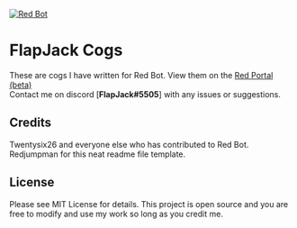 [![Red Bot](https://img.shields.io/badge/Discord-Red%20Bot-red.svg)](https://github.com/Twentysix26/Red-DiscordBot)

# FlapJack Cogs

These are cogs I have written for Red Bot.
View them on the [Red Portal (beta)](https://cogs.red/cogs/ptoast/FlapJack-Cogs/)   
Contact me on discord [**FlapJack#5505**] with any issues or suggestions.

## Credits

Twentysix26 and everyone else who has contributed to Red Bot.  
Redjumpman for this neat readme file template.

## License

Please see MIT License for details. This project is open source and you are free to modify and use my work so long as you credit me.
